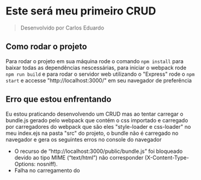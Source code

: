 # Este será meu primeiro CRUD
> Desenvolvido por Carlos Eduardo

## Como rodar o projeto

Para rodar o projeto em sua máquina rode o comando ```npm install``` para baixar todas as dependências nescessárias, para iniciar o webpack rode ```npm run build``` e para rodar o servidor web utilizando o "Express" rode o ```npm start``` e accesse "http://localhost:3000/" em seu navegador de preferência

## Erro que estou enfrentando 

Eu estou praticando desenvolvendo um CRUD mas ao tentar carregar o bundle.js gerado pelo webpack que contém o css importado e carregado por carregadores do webpack que são eles "style-loader e css-loader" no meu index.ejs na pasta "src" do projeto, o bundle não é carregado no navegador e gera os seguintes erros no console do navegador 

* O recurso de “http://localhost:3000/public/bundle.js” foi bloqueado devido ao tipo MIME (“text/html”) não corresponder (X-Content-Type-Options: nosniff).
* Falha no carregamento do <script> com origem em “http://localhost:3000/public/bundle.js”.
